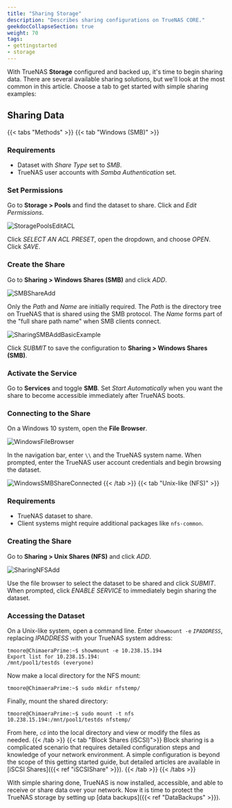```yaml
---
title: "Sharing Storage"
description: "Describes sharing configurations on TrueNAS CORE."
geekdocCollapseSection: true
weight: 70
tags:
- gettingstarted
- storage
---
```


With TrueNAS **Storage** configured and backed up, it's time to begin sharing data.
There are several available sharing solutions, but we'll look at the most common in this article.
Choose a tab to get started with simple sharing examples:

## Sharing Data

{{< tabs "Methods" >}}
{{< tab "Windows (SMB)" >}}
### Requirements

* Dataset with *Share Type* set to *SMB*.
* TrueNAS user accounts with *Samba Authentication* set.

### Set Permissions

Go to **Storage > Pools** and find the dataset to share.
Click <i class="fa fa-ellipsis-v" aria-hidden="true" title="Options"></i> and *Edit Permissions*.

![StoragePoolsEditACL](/images/CORE/Storage/StoragePoolsEditACL.png "Editing SMB dataset permissions")

Click *SELECT AN ACL PRESET*, open the dropdown, and choose *OPEN*.
Click *SAVE*.

### Create the Share

Go to **Sharing > Windows Shares (SMB)** and click *ADD*.

![SMBShareAdd](/images/CORE/Sharing/SharingSMBAdd.png "Basic SMB Share Options")

Only the *Path* and *Name* are initially required.
The *Path* is the directory tree on TrueNAS that is shared using the SMB protocol.
The *Name* forms part of the "full share path name" when SMB clients connect.

![SharingSMBAddBasicExample](/images/CORE/Sharing/SharingSMBAddBasicExample.png "SMB Share Example")

Click *SUBMIT* to save the configuration to **Sharing > Windows Shares (SMB)**.

### Activate the Service

Go to **Services** and toggle **SMB**.
Set *Start Automatically* when you want the share to become accessible immediately after TrueNAS boots.

### Connecting to the Share

On a Windows 10 system, open the **File Browser**.

![WindowsFileBrowser](/images/CORE/WindowsFileBrowser.png "Windows 10 File Browser")

In the navigation bar, enter `\\` and the TrueNAS system name.
When prompted, enter the TrueNAS user account credentials and begin browsing the dataset.

![WindowsSMBShareConnected](/images/CORE/WindowsSMBShareConnected.png "Viewing the SMB Dataset")
{{< /tab >}}
{{< tab "Unix-like (NFS)" >}}
### Requirements

* TrueNAS dataset to share.
* Client systems might require additional packages like `nfs-common`.

### Creating the Share

Go to **Sharing > Unix Shares (NFS)** and click *ADD*.

![SharingNFSAdd](/images/CORE/Sharing/SharingNFSAdd.png "Creating a new NFS share")

Use the file browser to select the dataset to be shared and click *SUBMIT*.
When prompted, click *ENABLE SERVICE* to immediately begin sharing the dataset.

### Accessing the Dataset

On a Unix-like system, open a command line.
Enter `showmount -e` *`IPADDRESS`*, replacing *IPADDRESS* with your TrueNAS system address:

```
tmoore@ChimaeraPrime:~$ showmount -e 10.238.15.194
Export list for 10.238.15.194:
/mnt/pool1/testds (everyone)
```

Now make a local directory for the NFS mount:

```
tmoore@ChimaeraPrime:~$ sudo mkdir nfstemp/
```

Finally, mount the shared directory:

```
tmoore@ChimaeraPrime:~$ sudo mount -t nfs 10.238.15.194:/mnt/pool1/testds nfstemp/
```

From here, `cd` into the local directory and view or modify the files as needed.
{{< /tab >}}
{{< tab "Block Shares (iSCSI)">}}
Block sharing is a complicated scenario that requires detailed configuration steps and knowledge of your network environment.
A simple configuration is beyond the scope of this getting started guide, but detailed articles are available in [iSCSI Shares]({{< ref "iSCSIShare" >}}).
{{< /tab >}}
{{< /tabs >}}

With simple sharing done, TrueNAS is now installed, accessible, and able to receive or share data over your network.
Now it is time to protect the TrueNAS storage by setting up [data backups]({{< ref "DataBackups" >}}).
